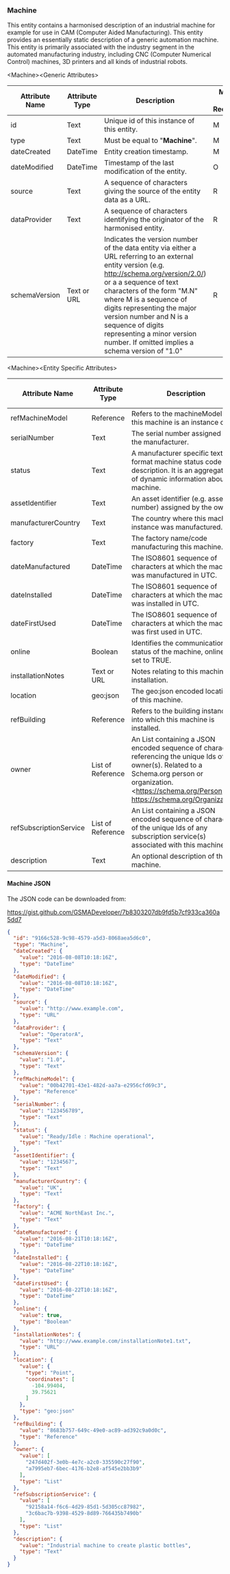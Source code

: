 ###  Machine

This entity contains a harmonised description of an industrial machine for
example for use in CAM (Computer Aided Manufacturing). This entity provides an
essentially static description of a generic automation machine. This entity is
primarily associated with the industry segment in the automated manufacturing
industry, including CNC (Computer Numerical Control) machines, 3D printers and
all kinds of industrial robots.

&lt;Machine&gt;&lt;Generic Attributes&gt;

| Attribute Name | Attribute Type | Description                                                                                                                                                                                                                                                                                                                                                                               | Mandatory/ Optional/ Recommended | May be Null |
|----------------|----------------|-------------------------------------------------------------------------------------------------------------------------------------------------------------------------------------------------------------------------------------------------------------------------------------------------------------------------------------------------------------------------------------------|----------------------------------|-------------|
| id             | Text           | Unique id of this instance of this entity.                                                                                                                                                                                                                                                                                                                                                | M                                | N           |
| type           | Text           | Must be equal to "**Machine**".                                                                                                                                                                                                                                                                                                                                                           | M                                | N           |
| dateCreated    | DateTime       | Entity creation timestamp.                                                                                                                                                                                                                                                                                                                                                                | M                                | N           |
| dateModified   | DateTime       | Timestamp of the last modification of the entity.                                                                                                                                                                                                                                                                                                                                         | O                                | Y           |
| source         | Text           | A sequence of characters giving the source of the entity data as a URL.                                                                                                                                                                                                                                                                                                                   | R                                | Y           |
| dataProvider   | Text           | A sequence of characters identifying the originator of the harmonised entity.                                                                                                                                                                                                                                                                                                             | R                                | Y           |
| schemaVersion  | Text or URL    | Indicates the version number of the data entity via either a URL referring to an external entity version (e.g. http://schema.org/version/2.0/) or a a sequence of text characters of the form "M.N" where M is a sequence of digits representing the major version number and N is a sequence of digits representing a minor version number. If omitted implies a schema version of "1.0" | R                                | Y           |

&lt;Machine&gt;&lt;Entity Specific Attributes&gt;

| Attribute Name         | Attribute Type    | Description                                                                                                                                                                                                      | Mandatory/ Optional/ Recommended | May be Null |
|------------------------|-------------------|------------------------------------------------------------------------------------------------------------------------------------------------------------------------------------------------------------------|----------------------------------|-------------|
| refMachineModel        | Reference         | Refers to the machineModel that this machine is an instance of.                                                                                                                                                  | M                                | N           |
| serialNumber           | Text              | The serial number assigned by the manufacturer.                                                                                                                                                                  | R                                | N           |
| status                 | Text              | A manufacturer specific text format machine status code or description. It is an aggregation of dynamic information about the machine.                                                                           | R                                | Y           |
| assetIdentifier        | Text              | An asset identifier (e.g. asset tag number) assigned by the owner.                                                                                                                                               | O                                | Y           |
| manufacturerCountry    | Text              | The country where this machine instance was manufactured.                                                                                                                                                        | O                                | Y           |
| factory                | Text              | The factory name/code manufacturing this machine.                                                                                                                                                                | O                                | Y           |
| dateManufactured       | DateTime          | The ISO8601 sequence of characters at which the machine was manufactured in UTC.                                                                                                                                 | R                                | Y           |
| dateInstalled          | DateTime          | The ISO8601 sequence of characters at which the machine was installed in UTC.                                                                                                                                    | R                                | Y           |
| dateFirstUsed          | DateTime          | The ISO8601 sequence of characters at which the machine was first used in UTC.                                                                                                                                   | R                                | Y           |
| online                 | Boolean           | Identifies the communication status of the machine, online if set to TRUE.                                                                                                                                       | R                                | Y           |
| installationNotes      | Text or URL       | Notes relating to this machine installation.                                                                                                                                                                     | O                                | Y           |
| location               | geo:json          | The geo:json encoded location, of this machine.                                                                                                                                                                  | M                                | N           |
| refBuilding            | Reference         | Refers to the building instance into which this machine is installed.                                                                                                                                            | O                                | Y           |
| owner                  | List of Reference | An List containing a JSON encoded sequence of characters referencing the unique Ids of the owner(s). Related to a Schema.org person or organization. <https://schema.org/Person https://schema.org/Organization> | O                                | Y           |
| refSubscriptionService | List of Reference | An List containing a JSON encoded sequence of characters of the unique Ids of any subscription service(s) associated with this machine.                                                                          | O                                | Y           |
| description            | Text              | An optional description of this machine.                                                                                                                                                                         | R                                | Y           |

#### Machine JSON

The JSON code can be downloaded from:

https://gist.github.com/GSMADeveloper/7b8303207db9fd5b7cf933ca360a5dd7
```json
{
  "id": "9166c528-9c98-4579-a5d3-8068aea5d6c0",
  "type": "Machine",
  "dateCreated": {
    "value": "2016-08-08T10:18:16Z",
    "type": "DateTime"
  },
  "dateModified": {
    "value": "2016-08-08T10:18:16Z",
    "type": "DateTime"
  },
  "source": {
    "value": "http://www.example.com",
    "type": "URL"
  },
  "dataProvider": {
    "value": "OperatorA",
    "type": "Text"
  },
  "schemaVersion": {
    "value": "1.0",
    "type": "Text"
  },
  "refMachineModel": {
    "value": "00b42701-43e1-482d-aa7a-e2956cfd69c3",
    "type": "Reference"
  },
  "serialNumber": {
    "value": "123456789",
    "type": "Text"
  },
  "status": {
    "value": "Ready/Idle : Machine operational",
    "type": "Text"
  },
  "assetIdentifier": {
    "value": "1234567",
    "type": "Text"
  },
  "manufacturerCountry": {
    "value": "UK",
    "type": "Text"
  },
  "factory": {
    "value": "ACME NorthEast Inc.",
    "type": "Text"
  },
  "dateManufactured": {
    "value": "2016-08-21T10:18:16Z",
    "type": "DateTime"
  },
  "dateInstalled": {
    "value": "2016-08-22T10:18:16Z",
    "type": "DateTime"
  },
  "dateFirstUsed": {
    "value": "2016-08-22T10:18:16Z",
    "type": "DateTime"
  },
  "online": {
    "value": true,
    "type": "Boolean"
  },
  "installationNotes": {
    "value": "http://www.example.com/installationNote1.txt",
    "type": "URL"
  },
  "location": {
    "value": {
      "type": "Point",
      "coordinates": [
        -104.99404,
        39.75621
      ]
    },
    "type": "geo:json"
  },
  "refBuilding": {
    "value": "8683b757-649c-49e0-ac89-ad392c9a0d0c",
    "type": "Reference"
  },
  "owner": {
    "value": [
      "247d402f-3e0b-4e7c-a2c0-335590c27f90",
      "a7995eb7-6bec-4176-b2e8-af545e2bb3b9"
    ],
    "type": "List"
  },
  "refSubscriptionService": {
    "value": [
      "92158a14-f6c6-4d29-85d1-5d305cc87982",
      "3c6bac7b-9398-4529-8d89-766435b7490b"
    ],
    "type": "List"
  },
  "description": {
    "value": "Industrial machine to create plastic bottles",
    "type": "Text"
  }
}
```
